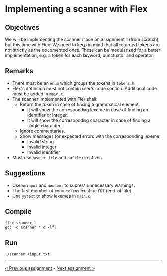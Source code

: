 # Implementing a scanner with Flex
## Objectives
We will be implementing the scanner made on assignment 1 (from scratch), but this time with Flex. We need to keep in mind that all returned tokens are not strictly as the documented ones. These can be modularized for a better implementation, e.g. a token for each keyword, punctuator and operator.
## Remarks
- There must be an `enum` which groups the tokens in `tokens.h`.
- Flex's definition must not contain user's code section. Additional code must be added in `main.c`.
- The scanner implemented with Flex shall:
  - Return the token in case of finding a grammatical element.
    - It will show the corresponding lexeme in case of finding an identifier or integer.
    - It will show the corresponding character in case of finding a single character.
  - Ignore commentaries.
  - Show messages for expected errors with the corresponding lexeme:
    - Invalid string
    - Invalid integer
    - Invalid identifier
- Must use `header-file` and `oufile` directives.
## Suggestions
- Use `noinput` and `nounput` to supress unnecessary warnings.
- The first member of `enum tokens` must be `FDT` (end-of-file).
- Use `yytext` to show lexemes in `main.c`.
## Compile
```
flex scanner.l
gcc -o scanner *.c -lfl
```
## Run
```
./scanner <input.txt
```
---
[< Previous assignment](https://github.com/jlsuh/TP-SSL-K2004/tree/master/assignment2-mini-language-bnf) - [Next assignment >](https://github.com/jlsuh/TP-SSL-K2004/tree/master/assignment4-parser-bison)